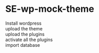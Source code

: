 # SE-wp-mock-theme

Install wordpress<br>
upload the theme<br>
upload the plugins<br>
activate all the plugins<br>
import database<br>

